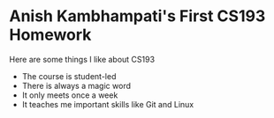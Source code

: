 # Anish Kambhampati's First CS193 Homework

Here are some things I like about CS193
- The course is student-led
- There is always a magic word
- It only meets once a week
- It teaches me important skills like Git and Linux
